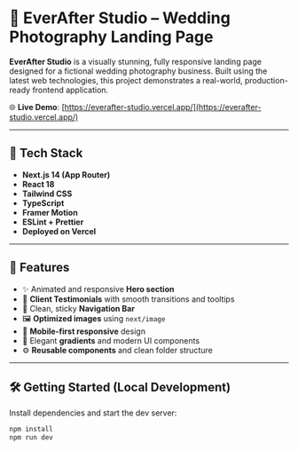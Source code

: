 # 📸 EverAfter Studio – Wedding Photography Landing Page

**EverAfter Studio** is a visually stunning, fully responsive landing page designed for a fictional wedding photography business. Built using the latest web technologies, this project demonstrates a real-world, production-ready frontend application.

🌐 **Live Demo**: [https://everafter-studio.vercel.app/](https://everafter-studio.vercel.app/)

---

## 🚀 Tech Stack

- **Next.js 14 (App Router)**
- **React 18**
- **Tailwind CSS**
- **TypeScript**
- **Framer Motion**
- **ESLint + Prettier**
- **Deployed on Vercel**

---

## 📸 Features

- ✨ Animated and responsive **Hero section**
- 💬 **Client Testimonials** with smooth transitions and tooltips
- 🧭 Clean, sticky **Navigation Bar**
- 🖼️ **Optimized images** using `next/image`
- 📱 **Mobile-first responsive** design
- 🌈 Elegant **gradients** and modern UI components
- ⚙️ **Reusable components** and clean folder structure

---

## 🛠 Getting Started (Local Development)

Install dependencies and start the dev server:

```bash
npm install
npm run dev
